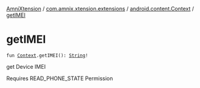 [AmniXtension](../../index.md) / [com.amnix.xtension.extensions](../index.md) / [android.content.Context](index.md) / [getIMEI](./get-i-m-e-i.md)

# getIMEI

`fun `[`Context`](https://developer.android.com/reference/android/content/Context.html)`.getIMEI(): `[`String`](https://kotlinlang.org/api/latest/jvm/stdlib/kotlin/-string/index.html)`!`

get Device IMEI

Requires READ_PHONE_STATE Permission

